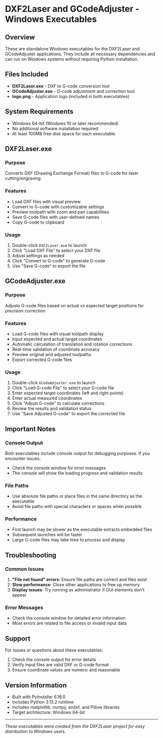 # DXF2Laser and GCodeAdjuster - Windows Executables

## Overview
These are standalone Windows executables for the DXF2Laser and GCodeAdjuster applications. They include all necessary dependencies and can run on Windows systems without requiring Python installation.

## Files Included
- **DXF2Laser.exe** - DXF to G-code conversion tool
- **GCodeAdjuster.exe** - G-code adjustment and correction tool
- **logo.png** - Application logo (included in both executables)

## System Requirements
- Windows 64-bit (Windows 10 or later recommended)
- No additional software installation required
- At least 100MB free disk space for each executable

## DXF2Laser.exe
### Purpose
Converts DXF (Drawing Exchange Format) files to G-code for laser cutting/engraving.

### Features
- Load DXF files with visual preview
- Convert to G-code with customizable settings
- Preview toolpath with zoom and pan capabilities
- Save G-code files with user-defined names
- Copy G-code to clipboard

### Usage
1. Double-click `DXF2Laser.exe` to launch
2. Click "Load DXF File" to select your DXF file
3. Adjust settings as needed
4. Click "Convert to G-code" to generate G-code
5. Use "Save G-code" to export the file

## GCodeAdjuster.exe
### Purpose
Adjusts G-code files based on actual vs expected target positions for precision correction.

### Features
- Load G-code files with visual toolpath display
- Input expected and actual target coordinates
- Automatic calculation of translation and rotation corrections
- Real-time validation of coordinate accuracy
- Preview original and adjusted toolpaths
- Export corrected G-code files

### Usage
1. Double-click `GCodeAdjuster.exe` to launch
2. Click "Load G-code File" to select your G-code file
3. Enter expected target coordinates (left and right points)
4. Enter actual measured coordinates
5. Click "Adjust G-code" to calculate corrections
6. Review the results and validation status
7. Use "Save Adjusted G-code" to export the corrected file

## Important Notes

### Console Output
Both executables include console output for debugging purposes. If you encounter issues:
- Check the console window for error messages
- The console will show file loading progress and validation results

### File Paths
- Use absolute file paths or place files in the same directory as the executable
- Avoid file paths with special characters or spaces when possible

### Performance
- First launch may be slower as the executable extracts embedded files
- Subsequent launches will be faster
- Large G-code files may take time to process and display

## Troubleshooting

### Common Issues
1. **"File not found" errors**: Ensure file paths are correct and files exist
2. **Slow performance**: Close other applications to free up memory
3. **Display issues**: Try running as administrator if GUI elements don't appear

### Error Messages
- Check the console window for detailed error information
- Most errors are related to file access or invalid input data

## Support
For issues or questions about these executables:
1. Check the console output for error details
2. Verify input files are valid DXF or G-code format
3. Ensure coordinate values are numeric and reasonable

## Version Information
- Built with PyInstaller 6.16.0
- Includes Python 3.13.2 runtime
- Includes matplotlib, numpy, ezdxf, and Pillow libraries
- Target architecture: Windows 64-bit

---
*These executables were created from the DXF2Laser project for easy distribution to Windows users.*
